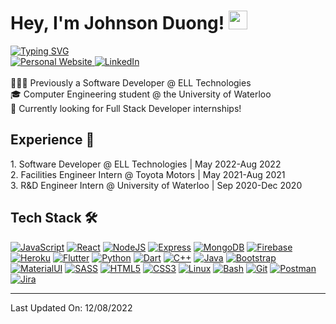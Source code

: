 <h1> Hey, I'm Johnson Duong! <img src = "https://raw.githubusercontent.com/MartinHeinz/MartinHeinz/master/wave.gif" width = 30px> </h1>
<a href="https://git.io/typing-svg"><img src="https://readme-typing-svg.herokuapp.com?font=Source+Code+Pro&duration=2000&pause=500&color=73CFE5&vCenter=true&width=450&lines=Welcome+to+my+GitHub!;I'm+a+Software+Developer;And+Computer+Engineering+Student;At+the+University+of+Waterloo" alt="Typing SVG" />
</a>
<br/>

<a href="https://www.johnsonduong.ml" target="_blank">
  <img alt="Personal Website" src="https://img.shields.io/badge/website-000000?style=for-the-badge&logo=About.me&logoColor=white" target="_blank">
<a href="https://www.linkedin.com/in/johnsonduong/" target="_blank">
  <img alt="LinkedIn" src="https://img.shields.io/badge/LinkedIn-0077B5?style=for-the-badge&logo=linkedin&logoColor=white" target="_blank">
</a>   
</a>   

<br/>
<br/>
🧑🏻‍💻 Previously a Software Developer @ ELL Technologies<br>
🎓 Computer Engineering student @ the University of Waterloo<br>
👀 Currently looking for Full Stack Developer internships!<br>


<h2>Experience 🎯</h2>
1. Software Developer @ ELL Technologies | May 2022-Aug 2022<br>
2. Facilities Engineer Intern @ Toyota Motors | May 2021-Aug 2021<br>
3. R&D Engineer Intern @ University of Waterloo | Sep 2020-Dec 2020<br>


<h2>Tech Stack 🛠</h2>
    <a href="" target="_blank"><img alt="JavaScript" src="https://img.shields.io/badge/javascript-%23323330.svg?style=for-the-badge&logo=javascript&logoColor=%23F7DF1E"></a>
    <a href="" target="_blank"><img alt="React" src="https://img.shields.io/badge/react-%2320232a.svg?style=for-the-badge&logo=react&logoColor=%2361DAFB"></a>
    <a href="" target="_blank"><img alt="NodeJS" src="https://img.shields.io/badge/node.js-6DA55F?style=for-the-badge&logo=node.js&logoColor=white"></a>
    <a href="" target="_blank"><img alt="Express" src="https://img.shields.io/badge/express.js-%23404d59.svg?style=for-the-badge&logo=express&logoColor=%2361DAFB"></a>
    <a href="" target="_blank"><img alt="MongoDB" src="https://img.shields.io/badge/MongoDB-%234ea94b.svg?style=for-the-badge&logo=mongodb&logoColor=white"></a>
    <a href="" target="_blank"><img alt="Firebase" src="https://img.shields.io/badge/Firebase-039BE5?style=for-the-badge&logo=Firebase&logoColor=white"></a>
    <a href="" target="_blank"><img alt="Heroku" src="https://img.shields.io/badge/heroku-%23430098.svg?style=for-the-badge&logo=heroku&logoColor=white"></a>
    <a href="" target="_blank"><img alt="Flutter" src="https://img.shields.io/badge/Flutter-%2302569B.svg?style=for-the-badge&logo=Flutter&logoColor=white"></a>
    <a href="" target="_blank"><img alt="Python" src="https://img.shields.io/badge/Python-3776AB?style=for-the-badge&logo=python&logoColor=white"></a>
    <a href="" target="_blank"><img alt="Dart" src="https://img.shields.io/badge/dart-%230175C2.svg?style=for-the-badge&logo=dart&logoColor=white"></a>
    <a href="" target="_blank"><img alt="C++" src="https://img.shields.io/badge/c++-%2300599C.svg?style=for-the-badge&logo=c%2B%2B&logoColor=white"></a>
    <a href="" target="_blank"><img alt="Java" src="https://img.shields.io/badge/Java-ED8B00?style=for-the-badge&logo=java&logoColor=white"></a>
    <a href="" target="_blank"><img alt="Bootstrap" src="https://img.shields.io/badge/bootstrap-%23563D7C.svg?style=for-the-badge&logo=bootstrap&logoColor=white"></a>
    <a href="" target="_blank"><img alt="MaterialUI" src="https://img.shields.io/badge/MUI-%230081CB.svg?style=for-the-badge&logo=mui&logoColor=white"></a>
    <a href="" target="_blank"><img alt="SASS" src="https://img.shields.io/badge/SASS-hotpink.svg?style=for-the-badge&logo=SASS&logoColor=white"></a>
    <a href="" target="_blank"><img alt="HTML5" src="https://img.shields.io/badge/html5-%23E34F26.svg?style=for-the-badge&logo=html5&logoColor=white"></a>
    <a href="" target="_blank"><img alt="CSS3" src="https://img.shields.io/badge/css3-%231572B6.svg?style=for-the-badge&logo=css3&logoColor=white"></a>
    <a href="" target="_blank"><img alt="Linux" src="https://img.shields.io/badge/Linux-FCC624?style=for-the-badge&logo=linux&logoColor=black"></a>
    <a href="" target="_blank"><img alt="Bash" src="https://img.shields.io/badge/shell_script-%23121011.svg?style=for-the-badge&logo=gnu-bash&logoColor=white"></a>
    <a href="" target="_blank"><img alt="Git" src="https://img.shields.io/badge/git-%23F05033.svg?style=for-the-badge&logo=git&logoColor=white"></a>
    <a href="" target="_blank"><img alt="Postman" src="https://img.shields.io/badge/Postman-FF6C37?style=for-the-badge&logo=postman&logoColor=white"></a>
    <a href="" target="_blank"><img alt="Jira" src="https://img.shields.io/badge/jira-%230A0FFF.svg?style=for-the-badge&logo=jira&logoColor=white"></a>

---
Last Updated On: 12/08/2022
